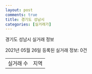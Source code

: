 ```yaml
---
layout: post
comments: true
title: 경기도 성남시
categories: [실거래가]
---
```


경기도 성남시 실거래 정보

2021년 05월 26일 등록된 실거래 정보: 0건


<table>
  <tr>
    <td>실거래 수</td>
    <td>지역</td>
  </tr>

  

</table>
    